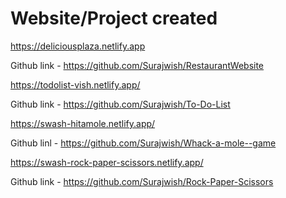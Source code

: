 # Website/Project created

https://deliciousplaza.netlify.app

Github link - https://github.com/Surajwish/RestaurantWebsite

https://todolist-vish.netlify.app/

Github link - https://github.com/Surajwish/To-Do-List

https://swash-hitamole.netlify.app/

Github linl - https://github.com/Surajwish/Whack-a-mole--game

https://swash-rock-paper-scissors.netlify.app/

Github link - https://github.com/Surajwish/Rock-Paper-Scissors
